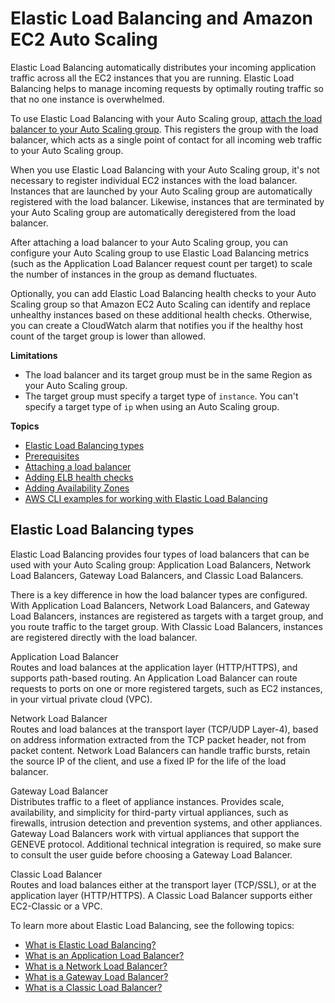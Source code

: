 # Elastic Load Balancing and Amazon EC2 Auto Scaling<a name="autoscaling-load-balancer"></a>

Elastic Load Balancing automatically distributes your incoming application traffic across all the EC2 instances that you are running\. Elastic Load Balancing helps to manage incoming requests by optimally routing traffic so that no one instance is overwhelmed\. 

To use Elastic Load Balancing with your Auto Scaling group, [attach the load balancer to your Auto Scaling group](attach-load-balancer-asg.md)\. This registers the group with the load balancer, which acts as a single point of contact for all incoming web traffic to your Auto Scaling group\.

When you use Elastic Load Balancing with your Auto Scaling group, it's not necessary to register individual EC2 instances with the load balancer\. Instances that are launched by your Auto Scaling group are automatically registered with the load balancer\. Likewise, instances that are terminated by your Auto Scaling group are automatically deregistered from the load balancer\.

After attaching a load balancer to your Auto Scaling group, you can configure your Auto Scaling group to use Elastic Load Balancing metrics \(such as the Application Load Balancer request count per target\) to scale the number of instances in the group as demand fluctuates\.

Optionally, you can add Elastic Load Balancing health checks to your Auto Scaling group so that Amazon EC2 Auto Scaling can identify and replace unhealthy instances based on these additional health checks\. Otherwise, you can create a CloudWatch alarm that notifies you if the healthy host count of the target group is lower than allowed\. 

**Limitations**
+ The load balancer and its target group must be in the same Region as your Auto Scaling group\.
+ The target group must specify a target type of `instance`\. You can't specify a target type of `ip` when using an Auto Scaling group\.

**Topics**
+ [Elastic Load Balancing types](#integrations-aws-elastic-load-balancing-types)
+ [Prerequisites](getting-started-elastic-load-balancing.md)
+ [Attaching a load balancer](attach-load-balancer-asg.md)
+ [Adding ELB health checks](as-add-elb-healthcheck.md)
+ [Adding Availability Zones](as-add-availability-zone.md)
+ [AWS CLI examples for working with Elastic Load Balancing](examples-elastic-load-balancing-aws-cli.md)

## Elastic Load Balancing types<a name="integrations-aws-elastic-load-balancing-types"></a>

Elastic Load Balancing provides four types of load balancers that can be used with your Auto Scaling group: Application Load Balancers, Network Load Balancers, Gateway Load Balancers, and Classic Load Balancers\. 

There is a key difference in how the load balancer types are configured\. With Application Load Balancers, Network Load Balancers, and Gateway Load Balancers, instances are registered as targets with a target group, and you route traffic to the target group\. With Classic Load Balancers, instances are registered directly with the load balancer\. 

Application Load Balancer  
Routes and load balances at the application layer \(HTTP/HTTPS\), and supports path\-based routing\. An Application Load Balancer can route requests to ports on one or more registered targets, such as EC2 instances, in your virtual private cloud \(VPC\)\.

Network Load Balancer  
Routes and load balances at the transport layer \(TCP/UDP Layer\-4\), based on address information extracted from the TCP packet header, not from packet content\. Network Load Balancers can handle traffic bursts, retain the source IP of the client, and use a fixed IP for the life of the load balancer\. 

Gateway Load Balancer  
Distributes traffic to a fleet of appliance instances\. Provides scale, availability, and simplicity for third\-party virtual appliances, such as firewalls, intrusion detection and prevention systems, and other appliances\. Gateway Load Balancers work with virtual appliances that support the GENEVE protocol\. Additional technical integration is required, so make sure to consult the user guide before choosing a Gateway Load Balancer\. 

Classic Load Balancer  
Routes and load balances either at the transport layer \(TCP/SSL\), or at the application layer \(HTTP/HTTPS\)\. A Classic Load Balancer supports either EC2\-Classic or a VPC\.

To learn more about Elastic Load Balancing, see the following topics:
+ [What is Elastic Load Balancing?](https://docs.aws.amazon.com/elasticloadbalancing/latest/userguide/what-is-load-balancing.html)
+ [What is an Application Load Balancer?](https://docs.aws.amazon.com/elasticloadbalancing/latest/application/introduction.html)
+ [What is a Network Load Balancer?](https://docs.aws.amazon.com/elasticloadbalancing/latest/network/introduction.html)
+ [What is a Gateway Load Balancer?](https://docs.aws.amazon.com/elasticloadbalancing/latest/gateway/introduction.html)
+ [What is a Classic Load Balancer?](https://docs.aws.amazon.com/elasticloadbalancing/latest/classic/introduction.html)